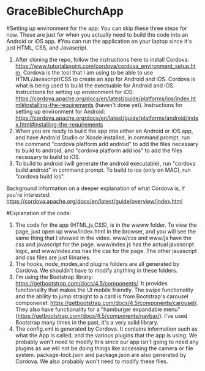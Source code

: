 # GraceBibleChurchApp


#Setting up environment for the app: You can skip these three steps for now. These are just for when you actually need to build the code into an Android or iOS app.
#You can run the application on your laptop since it's just HTML, CSS, and Javascript.
1. After cloning the repo, follow the instructions here to install Cordova: https://www.tutorialspoint.com/cordova/cordova_environment_setup.htm.
Cordova is the tool that I am using to be able to use HTML/Javascript/CSS to create an app for Android and iOS. Cordova is  what is being used to build the exectuable for Android and iOS.  Instructions for setting up environment for iOS: https://cordova.apache.org/docs/en/latest/guide/platforms/ios/index.html#installing-the-requirements (haven't done yet). Instructions for setting up environment for Android: https://cordova.apache.org/docs/en/latest/guide/platforms/android/index.html#installing-the-requirements
2. When you are ready to build the app into either an Android or iOS app, and have Android Studio or Xcode installed, in command prompt, run the command "cordova platform add android" to add the files necessary to build to android, and "cordova platform add ios" to add the files necessary to build to iOS.
3. To build to android (will generate the android executable), run "cordova build android" in command prompt. To build to ios (only on MAC), run "cordova build ios".

Background information on a deeper explanation of what Cordova is, if you're interested: https://cordova.apache.org/docs/en/latest/guide/overview/index.html

#Explanation of the code:
1. The code for the app (HTML,js,CSS), is in the wwww folder. To view the page, just open up www/index.html in the browser, and you will see the same thing
that I showed in the video. www/css and www/js have the css and javascript for the page. www/index.js has the actual javascript logic, and www/index.css has the css for the page. The other javascript and css files are just libraries. 
2. The hooks, node_modes,and plugins folders are all generated by Cordova. We shouldn't have to modify anything in these folders.
3. I'm using the Bootstrap library: https://getbootstrap.com/docs/4.5/components/. It provides functionality that makes the UI mobile friendly. The swipe functionality
and the ability to jump straight to a card is from Bootstrap's carousel componenet: https://getbootstrap.com/docs/4.5/components/carousel/. They also have functionality for a "hamburger expandable menu" (https://getbootstrap.com/docs/4.5/components/navbar/). I've used Bootstrap many times in the past, it's a very solid library.
4. The config.xml is generated by Cordova. It contains information such as what the App is called, and the various plugins that the app is using. We probably won't need
to modify this since our app isn't going to need any plugins as we will not be doing things like accessing the camera or file system. package-lock.json and package.json are also generated by Cordova. We also probably won't need to modify these files.
